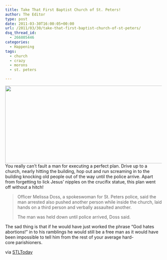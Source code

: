 ```yaml
---
title: Take That First Baptist Church of St. Peters!
author: The Editor
type: post
date: 2011-03-30T16:00:05+00:00
url: /2011/03/30/take-that-first-baptist-church-of-st-peters/
dsq_thread_id:
  - 266805446
categories:
  - Happening
tags:
  - church
  - crazy
  - morons
  - st. peters

---
```

[<img class="aligncenter size-full wp-image-5409" title="buddy_christ2" src="http://media.punchingkitty.com/wordpress/2010/07/buddy_christ2.jpg" alt="" width="600" height="250" />][1]You really can&#8217;t fault a man for executing a perfect plan. Drive up to a church, nearly hitting the building, hop out and run screaming in to the building knocking old people out of the way until the police arrive. Apart from forgetting to lick Jesus&#8217; nipples on the crucifix statue, this plan went off without a hitch!

> Officer Melissa Doss, a spokeswoman for St. Peters police, said the man arrested also pushed another person while inside the church, laid hands on a third person and verbally assaulted another.
> 
> The man was held down until police arrived, Doss said.

The sad thing is that if he would have just worked the phrase &#8220;God hates abortions!&#8221; in to his ramblings he would still be a free man as it would have been impossible to tell him from the rest of your average hard-core parishioners.

via <a href="http://www.stltoday.com/news/local/stcharles/article_760188d8-5a4a-11e0-9339-00127992bc8b.html" target="_blank">STLToday</a>

&nbsp;

 [1]: http://media.punchingkitty.com/wordpress/2010/07/buddy_christ2.jpg